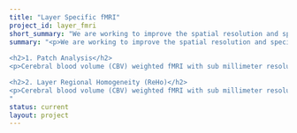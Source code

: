 ```yaml
---
title: "Layer Specific fMRI"
project_id: layer_fmri
short_summary: "We are working to improve the spatial resolution and specificity of fMRI so that it is possible to distinguish neural activity changes across cortical layers."
summary: "<p>We are working to improve the spatial resolution and specificity of fMRI so that it is possible to distinguish neural activity changes across cortical layers and better understand the mechanisms of mesoscale activity.</p>
 
<h2>1. Patch Analysis</h2>
<p>Cerebral blood volume (CBV) weighted fMRI with sub millimeter resolution has been shown to resolve layer specific brain activity. Most of the layer studies are focused on reporting depth dependent activity patterns so called layer profiles. However, those profiles are very dynamic in time and averaging them across time may mislead the interpretation of feedback and feedforward activity patterns. Here we propose a patch analysis, which focuses both depth and time information of a given cortical patch. This not only helps direct viewing of profile changes in time, but it also allows several different analysis approaches like ranking feedback and feed forwardness, capturing time instances of a specific layer in time in each cortical patch.</p>

<h2>2. Layer Regional Homogeneity (ReHo)</h2>
<p>Cerebral blood volume (CBV) weighted fMRI with sub millimeter resolution has been shown to resolve layer specific brain activity. However rigorous processing pipelines are needed to localize the depth dependent activity. Here we propose a simple tool to characterize mesoscale structure by using local connectivity patterns. It is model free and fast tool for exploring any layer data given only the depth of the voxels, also the regions Layer ReHo highlights are in line with the task dependent activity.</p>
"
status: current
layout: project
---
```


